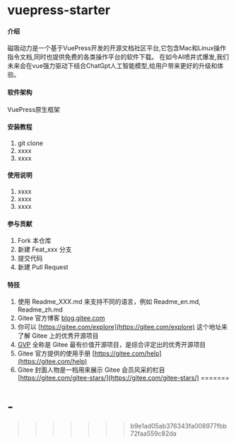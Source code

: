 # vuepress-starter

#### 介绍
磁吸动力是一个基于VuePress开发的开源文档社区平台,它包含Mac和Linux操作指令文档,同时也提供免费的各类操作平台的软件下载。
在如今AI喷井式爆发,我们未来会在vue强力驱动下结合ChatGpt人工智能模型,给用户带来更好的升级和体验。

#### 软件架构
VuePress原生框架


#### 安装教程

1.  git clone
2.  xxxx
3.  xxxx

#### 使用说明

1.  xxxx
2.  xxxx
3.  xxxx

#### 参与贡献

1.  Fork 本仓库
2.  新建 Feat_xxx 分支
3.  提交代码
4.  新建 Pull Request


#### 特技

1.  使用 Readme\_XXX.md 来支持不同的语言，例如 Readme\_en.md, Readme\_zh.md
2.  Gitee 官方博客 [blog.gitee.com](https://blog.gitee.com)
3.  你可以 [https://gitee.com/explore](https://gitee.com/explore) 这个地址来了解 Gitee 上的优秀开源项目
4.  [GVP](https://gitee.com/gvp) 全称是 Gitee 最有价值开源项目，是综合评定出的优秀开源项目
5.  Gitee 官方提供的使用手册 [https://gitee.com/help](https://gitee.com/help)
6.  Gitee 封面人物是一档用来展示 Gitee 会员风采的栏目 [https://gitee.com/gitee-stars/](https://gitee.com/gitee-stars/)
=======
# -
>>>>>>> b9e1ad05ab376343fa008977fbb72faa559c82da

